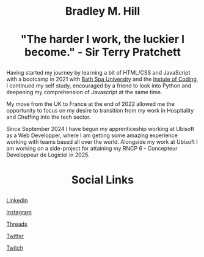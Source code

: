 
# <p align="center">Bradley M. Hill</p>
  

# <p align="center">"The harder I work, the luckier I become." - Sir Terry Pratchett</p>

    
Having started my journey by learning a bit of HTML/CSS and JavaScript with a bootcamp in 2021 with [Bath Spa University](https://www.bathspa.ac.uk/courses/short-courses/skills-bootcamps/) and the [Instute of Coding](https://instituteofcoding.org/), I continued my self study, encouraged by a friend to look into Python and deepening my comprehension of Javascript at the same time.

My move from the UK to France at the end of 2022 allowed me the opportunity to focus on my desire to transition from my work in Hospitality and Cheffing into the tech sector.

Since September 2024 I have begun my apprenticeship working at Ubisoft as a Web Developper, where I am getting some amazing experience working with teams based all over the world.
Alongside my work at Ubisoft I am working on a side-project for attaining my RNCP 6 - Concepteur Developpeur de Logiciel in 2025.



# <p align="center">Social Links</p>

 [LinkedIn ](https://www.linkedin.com/in/bradley-michael-hill/)

[Instagram](https://www.instagram.com/hill.bradley/)
        
[Threads](https://www.threads.net/@hill.bradley)
        
[Twitter](https://twitter.com/KingmObYojimbo)

[Twitch](https://www.twitch.tv/kingmobyojimbo)

  
    

